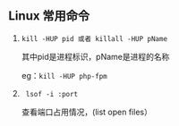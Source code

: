 ## Linux 常用命令

1. `kill -HUP pid 或者 killall -HUP pName `

   其中pid是进程标识，pName是进程的名称

   eg：`kill -HUP php-fpm`

2. ` lsof -i :port`

   查看端口占用情况，(list open files）